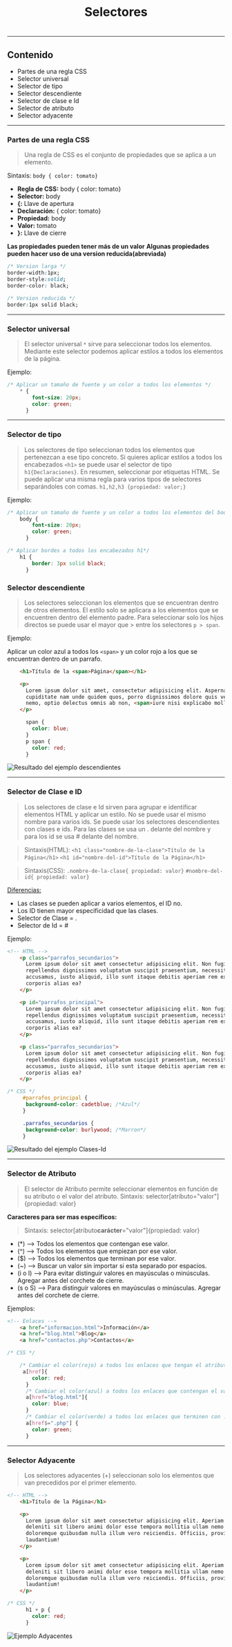 <h1 align="center">Selectores<h1>
<hr>

## Contenido

- Partes de una regla CSS
- Selector universal
- Selector de tipo
- Selector descendiente
- Selector de clase e Id
- Selector de atributo
- Selector adyacente

<hr>

### Partes de una regla CSS

> Una regla de CSS es el conjunto de propiedades que se aplica a un elemento.

Sintaxis: `body { color: tomato}`

- **Regla de CSS:** body { color: tomato}
- **Selector:** body
- **{:** Llave de apertura
- **Declaración:** { color: tomato}
- **Propiedad:** body
- **Valor:** tomato
- **}:** Llave de cierre

**Las propiedades pueden tener más de un valor**
**Algunas propiedades pueden hacer uso de una version reducida(abreviada)**
```CSS
/* Version larga */
border-width:1px;
border-style:solid;
border-color: black;

/* Version reducida */
border:1px solid black;
```

<hr>

### Selector universal

> El selector universal `*` sirve para seleccionar todos los elementos. Mediante este selector podemos aplicar estilos a todos los elementos de la página.

Ejemplo:

```CSS
/* Aplicar un tamaño de fuente y un color a todos los elementos */
    * {
        font-size: 20px;
        color: green;
      }
```

<hr>

### Selector de tipo

> Los selectores de tipo seleccionan todos los elementos que pertenezcan a ese tipo concreto.
> Si quieres aplicar estilos a todos los encabezados `<h1>` se puede usar el selector de tipo `h1{Declaraciones}`. En resumen, seleccionar por etiquetas HTML.
> Se puede aplicar una misma regla para varios tipos de selectores separándoles con comas. `h1,h2,h3 {propiedad: valor;}`


Ejemplo:

```CSS
/* Aplicar un tamaño de fuente y un color a todos los elementos del body*/
    body {
        font-size: 20px;
        color: green;
      }

/* Aplicar bordes a todos los encabezados h1*/
    h1 {
        border: 3px solid black;
      }
```

### Selector descendiente

> Los selectores seleccionan los elementos que se encuentran dentro de otros elementos. El estilo solo se aplicara a los elementos que se encuentren dentro del elemento padre.
> Para seleccionar solo los hijos directos se puede usar el mayor que > entre los selectores `p > span`.

Ejemplo:

Aplicar un color azul a todos los `<span>` y un color rojo a los que se encuentran dentro de un parrafo.

```HTML
    <h1>Título de la <span>Página</span></h1>

    <p>
      Lorem ipsum dolor sit amet, consectetur adipisicing elit. Aspernatur
      cupiditate nam unde quidem quos, porro dignissimos dolore quis veritatis
      nemo, optio delectus omnis ab non, <span>iure nisi explicabo mollitia deleniti!</span>
    </p>
```

```CSS
      span {
        color: blue;
      }
      p span {
        color: red;
      }
```

![Resultado del ejemplo descendientes](img/Selector-Descendiente.png)

<hr>

### Selector de Clase e ID

> Los selectores de clase e Id sirven para agrupar e identificar elementos HTML y aplicar un estilo.
> No se puede usar el mismo nombre para varios ids.
> Se puede usar los selectores descendientes con clases e ids. Para las clases se usa un . delante del nombre y para los id se usa # delante del nombre.

> Sintaxis(HTML):
> `<h1 class="nombre-de-la-clase">Título de la Página</h1>`
> `<h1 id="nombre-del-id">Título de la Página</h1>`

> Sintaxis(CSS):
> `.nombre-de-la-clase{ propiedad: valor}`
> `#nombre-del-id{ propiedad: valor}`

<u>Diferencias:</u>

- Las clases se pueden aplicar a varios elementos, el ID no.
- Los ID tienen mayor especificidad que las clases.
- Selector de Clase = .
- Selector de Id = #

Ejemplo:

```HTML
<!-- HTML -->
    <p class="parrafos_secundarios">
      Lorem ipsum dolor sit amet consectetur adipisicing elit. Non fugiat earum
      repellendus dignissimos voluptatum suscipit praesentium, necessitatibus
      accusamus, iusto aliquid, illo sunt itaque debitis aperiam rem excepturi
      corporis alias ea?
    </p>

    <p id="parrafos_principal">
      Lorem ipsum dolor sit amet consectetur adipisicing elit. Non fugiat earum
      repellendus dignissimos voluptatum suscipit praesentium, necessitatibus
      accusamus, iusto aliquid, illo sunt itaque debitis aperiam rem excepturi
      corporis alias ea?
    </p>

    <p class="parrafos_secundarios">
      Lorem ipsum dolor sit amet consectetur adipisicing elit. Non fugiat earum
      repellendus dignissimos voluptatum suscipit praesentium, necessitatibus
      accusamus, iusto aliquid, illo sunt itaque debitis aperiam rem excepturi
      corporis alias ea?
    </p>
```

```CSS
/* CSS */
     #parrafos_principal {
      background-color: cadetblue; /*Azul*/
     }

     .parrafos_secundarios {
      background-color: burlywood; /*Marron*/
     }
```

![Resultado del ejemplo Clases-Id](img/ClaseID.png)

<hr>

### Selector de Atributo

> El selector de Atributo permite seleccionar elementos en función de su atributo o el valor del atributo.
> Sintaxis: selector[atributo="valor"]{propiedad: valor}

**Caracteres para ser mas específicos:**

> Sintaxis: selector[atributo**carácter**="valor"]{propiedad: valor}

- (\*) --> Todos los elementos que contengan ese valor.
- (^) --> Todos los elementos que empiezan por ese valor.
- ($) --> Todos los elementos que terminan por ese valor.
- (~) --> Buscar un valor sin importar si esta separado por espacios.
- (i o I) --> Para evitar distinguir valores en mayúsculas o minúsculas. Agregar antes del corchete de cierre.
- (s o S) --> Para distinguir valores en mayúsculas o minúsculas. Agregar antes del corchete de cierre.

Ejemplos:

```HTML
<!-- Enlaces -->
    <a href="informacion.html">Información</a>
    <a href="blog.html">Blog</a>
    <a href="contactos.php">Contactos</a>
```

```CSS
/* CSS */

    /* Cambiar el color(rojo) a todos los enlaces que tengan el atributo. */
     a[href]{
        color: red;
      }
      /* Cambiar el color(azul) a todos los enlaces que contengan el valor `href="blog.html"`. */
      a[href="blog.html"]{
        color: blue;
      }
      /* Cambiar el color(verde) a todos los enlaces que terminen con .php */
      a[href$=".php"] {
        color: green;
      }
```

<hr>

### Selector Adyacente

> Los selectores adyacentes (+) seleccionan solo los elementos que van precedidos por el primer elemento.

```HTML
<!-- HTML -->
    <h1>Título de la Página</h1>

    <p>
      Lorem ipsum dolor sit amet consectetur adipisicing elit. Aperiam commodi
      deleniti sit libero animi dolor esse tempora mollitia ullam nemo! Aperiam
      doloremque quibusdam nulla illum vero reiciendis. Officiis, provident
      laudantium!
    </p>

    <p>
      Lorem ipsum dolor sit amet consectetur adipisicing elit. Aperiam commodi
      deleniti sit libero animi dolor esse tempora mollitia ullam nemo! Aperiam
      doloremque quibusdam nulla illum vero reiciendis. Officiis, provident
      laudantium!
    </p>
```

```CSS
/* CSS */
      h1 + p {
        color: red;
      }
```

![Ejemplo Adyacentes](img/Adyacentes.png)
